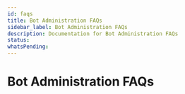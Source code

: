 ```yaml
---
id: faqs
title: Bot Administration FAQs
sidebar_label: Bot Administration FAQs
description: Documentation for Bot Administration FAQs
status: 
whatsPending: 
---
```


# Bot Administration FAQs

